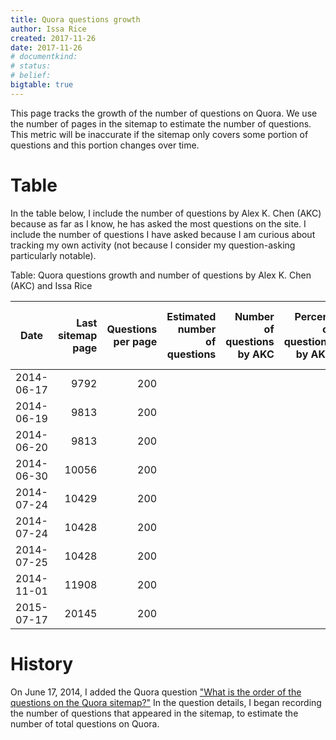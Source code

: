 ```yaml
---
title: Quora questions growth
author: Issa Rice
created: 2017-11-26
date: 2017-11-26
# documentkind:
# status:
# belief:
bigtable: true
---
```


This page tracks the growth of the number of questions on Quora. We use the number of pages in the sitemap to estimate the number of questions. This metric will be inaccurate if the sitemap only covers some portion of questions and this portion changes over time.

# Table

In the table below, I include the number of questions by Alex K. Chen (AKC) because as far as I know, he has asked the most questions on the site. I include the number of questions I have asked because I am curious about tracking my own activity (not because I consider my question-asking particularly notable).

Table: Quora questions growth and number of questions by Alex K. Chen (AKC) and Issa Rice

|Date|Last sitemap page|Questions per page|Estimated number of questions|Number of questions by AKC|Percent of questions by AKC|Number of questions by Issa Rice|
|----|---------:|--------:|-----------:|------:|------:|------:|
|2014-06-17|9792|200||||
|2014-06-19|9813|200||||
|2014-06-20|9813|200||||
|2014-06-30|10056|200||||
|2014-07-24|10429|200||||
|2014-07-24|10428|200||||
|2014-07-25|10428|200||||
|2014-11-01|11908|200||||
|2015-07-17|20145|200||||

# History

On June 17, 2014, I added the Quora question ["What is the order of the questions on the Quora sitemap?"](https://www.quora.com/What-is-the-order-of-the-questions-on-the-Quora-sitemap/log "“Change Log - What is the order of the questions on the Quora sitemap?”. Quora. Retrieved November 26, 2017.") In the question details, I began recording the number of questions that appeared in the sitemap, to estimate the number of total questions on Quora.

